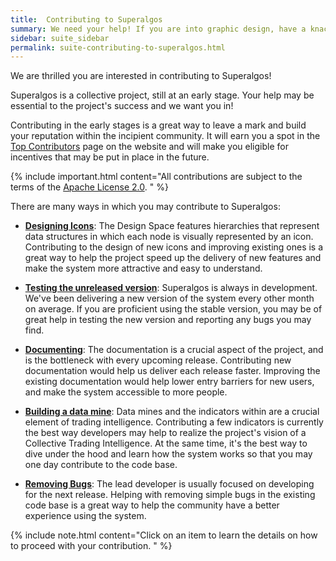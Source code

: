 ```yaml
---
title:  Contributing to Superalgos
summary: We need your help! If you are into graphic design, have a knack for explaining complex matters in English, are a power user of Superalgos, or a developer, you can help!
sidebar: suite_sidebar
permalink: suite-contributing-to-superalgos.html
---
```


We are thrilled you are interested in contributing to Superalgos!

Superalgos is a collective project, still at an early stage. Your help may be essential to the project's success and we want you in! 

Contributing in the early stages is a great way to leave a mark and build your reputation within the incipient community. It will earn you a spot in the <a href='https://superalgos.org/about-contributors.shtml' target='_blank'>Top Contributors</a> page on the website and will make you eligible for incentives that may be put in place in the future.

{% include important.html content="All contributions are subject to the terms of the <a href='https://github.com/Superalgos/Superalgos/blob/master/LICENSE' rel='nofollow' rel='noopener' target='_blank'>Apache License 2.0</a>. " %}

There are many ways in which you may contribute to Superalgos:

* [**Designing Icons**](suite-contributing-icons.html): The Design Space features hierarchies that represent data structures in which each node is visually represented by an icon. Contributing to the design of new icons and improving existing ones is a great way to help the project speed up the delivery of new features and make the system more attractive and easy to understand.

* [**Testing the unreleased version**](suite-contributing-testing.html): Superalgos is always in development. We've been delivering a new version of the system every other month on average. If you are proficient using the stable version, you may be of great help in testing the new version and reporting any bugs you may find. 

* [**Documenting**](suite-contributing-documentation.html): The documentation is a crucial aspect of the project, and is the bottleneck with every upcoming release. Contributing new documentation would help us deliver each release faster. Improving the existing documentation would help lower entry barriers for new users, and make the system accessible to more people.

* [**Building a data mine**](suite-how-to-contribute-an-indicator.html): Data mines and the indicators within are a crucial element of trading intelligence. Contributing a few indicators is currently the best way developers may help to realize the project's vision of a Collective Trading Intelligence. At the same time, it's the best way to dive under the hood and learn how the system works so that you may one day contribute to the code base.

* [**Removing Bugs**](suite-removing-bugs.html): The lead developer is usually focused on developing for the next release. Helping with removing simple bugs in the existing code base is a great way to help the community have a better experience using the system.

{% include note.html content="Click on an item to learn the details on how to proceed with your contribution. " %}
